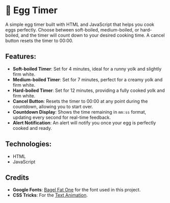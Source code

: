 # 🥚 Egg Timer 

A simple egg timer built with HTML and JavaScript that helps you cook eggs perfectly. Choose between soft-boiled, medium-boiled, or hard-boiled, and the timer will count down to your desired cooking time. A cancel button resets the timer to 00:00.

## Features:
- **Soft-boiled Timer**: Set for 4 minutes, ideal for a runny yolk and slightly firm white.
- **Medium-boiled Timer**: Set for 7 minutes, perfect for a creamy yolk and firm white.
- **Hard-boiled Timer**: Set for 12 minutes, providing a fully cooked yolk and firm white.
- **Cancel Button**: Resets the timer to 00:00 at any point during the countdown, allowing you to start over.
- **Countdown Display**: Shows the time remaining in `mm:ss` format, updating every second for real-time feedback.
- **Alert Notification**: An alert will notify you once your egg is perfectly cooked and ready.

## Technologies:
- HTML
- JavaScript

## Credits

- **Google Fonts**: [Bagel Fat One](https://fonts.google.com/specimen/Bagel+Fat+One) for the font used in this project.
- **CSS Tricks**: For the [Text Animation](https://codepen.io/Juxtopposed/pen/OJrLZvb).

